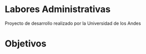 Labores Administrativas
==============

Proyecto de desarrollo realizado por la Universidad de los Andes 

Objetivos
================


